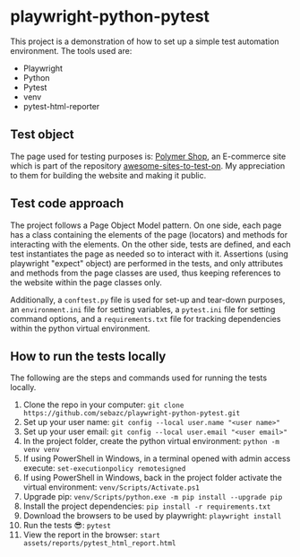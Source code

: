 # playwright-python-pytest
This project is a demonstration of how to set up a simple test automation environment. The tools used are:

* Playwright
* Python
* Pytest
* venv
* pytest-html-reporter

## Test object
The page used for testing purposes is: [Polymer Shop](https://shop.polymer-project.org/), an E-commerce site which is part of the repository [awesome-sites-to-test-on](https://github.com/BMayhew/awesome-sites-to-test-on). My appreciation to them for building the website and making it public.

## Test code approach
The project follows a Page Object Model pattern. On one side, each page has a class containing the elements of the page (locators) and methods for interacting with the elements. On the other side, tests are defined, and each test instantiates the page as needed so to interact with it. Assertions (using playwright "expect" object) are performed in the tests, and only attributes and methods from the page classes are used, thus keeping references to the website within the page classes only.

Additionally, a `conftest.py` file is used for set-up and tear-down purposes, an `environment.ini` file for setting variables, a `pytest.ini` file for setting command options, and a `requirements.txt` file for tracking dependencies within the python virtual environment.

## How to run the tests locally
The following are the steps and commands used for running the tests locally.

1. Clone the repo in your computer: `git clone https://github.com/sebazc/playwright-python-pytest.git`
1. Set up your user name: `git config --local user.name "<user name>"`
1. Set up your user email: `git config --local user.email "<user email>"`
1. In the project folder, create the python virtual environment: `python -m venv venv`
1. If using PowerShell in Windows, in a terminal opened with admin access execute: `set-executionpolicy remotesigned`
1. If using PowerShell in Windows, back in the project folder activate the virtual environment: `venv/Scripts/Activate.ps1`
1. Upgrade pip: `venv/Scripts/python.exe -m pip install --upgrade pip`
1. Install the project dependencies: `pip install -r requirements.txt`
1. Download the browsers to be used by playwright: `playwright install`
1. Run the tests :sunglasses:: `pytest`
1. View the report in the browser: `start assets/reports/pytest_html_report.html`
